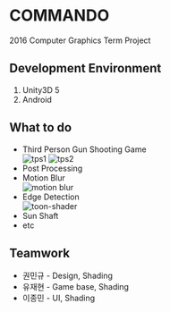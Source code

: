 # COMMANDO
2016 Computer Graphics Term Project

## Development Environment
1. Unity3D 5
2. Android

## What to do
* Third Person Gun Shooting Game  
  ![tps1](https://cloud.githubusercontent.com/assets/7456728/15268365/ef5d9b4a-1a16-11e6-87b6-66b3bebf8fa0.jpg)
  ![tps2](https://cloud.githubusercontent.com/assets/7456728/15268366/ef5e3820-1a16-11e6-91b4-4e90cd5a6490.png)  
* Post Processing
 * Motion Blur  
   ![motion blur](https://cloud.githubusercontent.com/assets/7456728/15268367/ef5f255a-1a16-11e6-900c-cefac4369a9a.jpg)
 * Edge Detection  
   ![toon-shader](https://cloud.githubusercontent.com/assets/7456728/15268368/ef7fda66-1a16-11e6-8c36-474d9daf92d8.jpg)
 * Sun Shaft
 * etc

## Teamwork
* 권민규 - Design, Shading
* 유재현 - Game base, Shading
* 이종민 - UI, Shading
